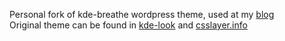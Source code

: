 Personal fork of kde-breathe wordpress theme, used at my [blog](http://blog.tampakrap.gr)  
Original theme can be found in [kde-look](http://kde-look.org/content/show.php?content=129377) and [csslayer.info](https://www.csslayer.info/wordpress/kde-air-wordpress-theme/)
